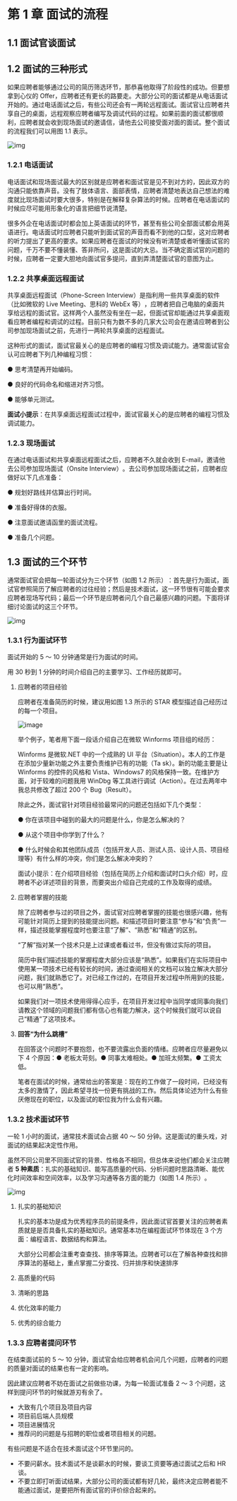 # 第 1 章 面试的流程

## 1.1 面试官谈面试

## 1.2 面试的三种形式

如果应聘者能够通过公司的简历筛选环节，那恭喜他取得了阶段性的成功。但要想拿到心仪的 Offer，应聘者还有更长的路要走。大部分公司的面试都是从电话面试开始的。通过电话面试之后，有些公司还会有一两轮远程面试。面试官让应聘者共享自己的桌面，远程观察应聘者编写及调试代码的过程。如果前面的面试都很顺利，应聘者就会收到现场面试的邀请信，请他去公司接受面对面的面试。整个面试的流程我们可以用图 1.1 表示。

![img](https://read-1305214533.cos.ap-guangzhou.myqcloud.com/epub_680309_2.jpg)

### 1.2.1 电话面试

电话面试和现场面试最大的区别就是应聘者和面试官是见不到对方的，因此双方的沟通只能依靠声音。没有了肢体语言、面部表情，应聘者清楚地表达自己想法的难度就比现场面试时要大很多，特别是在解释复杂算法的时候。应聘者在电话面试的时候应尽可能用形象化的语言把细节说清楚。

很多外企在电话面试时都会加上英语面试的环节，甚至有些公司全部面试都会用英语进行。电话面试时应聘者只能听到面试官的声音而看不到他的口型，这对应聘者的听力提出了更高的要求。如果应聘者在面试的时候没有听清楚或者听懂面试官的问题，千万不要不懂装懂、答非所问，这是面试的大忌。当不确定面试官的问题的时候，应聘者一定要大胆地向面试官多提问，直到弄清楚面试官的意图为止。

### 1.2.2 共享桌面远程面试

共享桌面远程面试（Phone-Screen Interview）是指利用一些共享桌面的软件（比如微软的 Live Meeting、思科的 WebEx 等）​，应聘者把自己电脑的桌面共享给远程的面试官。这样两个人虽然没有坐在一起，但面试官却能通过共享桌面观看应聘者编程和调试的过程。目前只有为数不多的几家大公司会在邀请应聘者到公司参加现场面试之前，先进行一两轮共享桌面的远程面试。

这种形式的面试，面试官最关心的是应聘者的编程习惯及调试能力。通常面试官会认可应聘者下列几种编程习惯：

● 思考清楚再开始编码。

● 良好的代码命名和缩进对齐习惯。

● 能够单元测试。

**面试小提示**：在共享桌面远程面试过程中，面试官最关心的是应聘者的编程习惯及调试能力。

### 1.2.3 现场面试

在通过电话面试和共享桌面远程面试之后，应聘者不久就会收到 E-mail，邀请他去公司参加现场面试（Onsite Interview）​。去公司参加现场面试之前，应聘者应做好以下几点准备：

● 规划好路线并估算出行时间。

● 准备好得体的衣服。

● 注意面试邀请函里的面试流程。

● 准备几个问题。

## 1.3 面试的三个环节

通常面试官会把每一轮面试分为三个环节（如图 1.2 所示）​：首先是行为面试，面试官参照简历了解应聘者的过往经验；然后是技术面试，这一环节很有可能会要求应聘者现场写代码；最后一个环节是应聘者问几个自己最感兴趣的问题。下面将详细讨论面试的这三个环节。

![img](https://read-1305214533.cos.ap-guangzhou.myqcloud.com/epub_680309_3.jpg)

### 1.3.1 行为面试环节

面试开始的 5 ～ 10 分钟通常是行为面试的时间。

用 30 秒到 1 分钟的时间介绍自己的主要学习、工作经历就即可。

1. 应聘者的项目经验

   应聘者在准备简历的时候，建议用如图 1.3 所示的 STAR 模型描述自己经历过的每一个项目。

   ![image](https://read-1305214533.cos.ap-guangzhou.myqcloud.com/epub_680309_4.jpg)

   举个例子，笔者用下面一段话介绍自己在微软 Winforms 项目组的经历：

   Winforms 是微软.NET 中的一个成熟的 UI 平台（Situation）。本人的工作是在添加少量新功能之外主要负责维护已有的功能（Ta sk）。新的功能主要是让 Winforms 的控件的风格和 Vista、Windows7 的风格保持一致。在维护方面，对于较难的问题我用 WinDbg 等工具进行调试（Action）。在过去两年中我总共修改了超过 200 个 Bug（Result）。

   除此之外，面试官针对项目经验最常问的问题还包括如下几个类型：

   ● 你在该项目中碰到的最大的问题是什么，你是怎么解决的？

   ● 从这个项目中你学到了什么？

   ● 什么时候会和其他团队成员（包括开发人员、测试人员、设计人员、项目经理等）有什么样的冲突，你们是怎么解决冲突的？

   面试小提示：在介绍项目经验（包括在简历上介绍和面试时口头介绍）时，应聘者不必详述项目的背景，而要突出介绍自己完成的工作及取得的成绩。

2. 应聘者掌握的技能

   除了应聘者参与过的项目之外，面试官对应聘者掌握的技能也很感兴趣，他有可能针对简历上提到的技能提出问题。和描述项目时要注意“参与”和“负责”一样，描述技能掌握程度时也要注意“了解”​、​“熟悉”和“精通”的区别。

   “了解”指对某一个技术只是上过课或者看过书，但没有做过实际的项目。

   简历中我们描述技能的掌握程度大部分应该是“熟悉”​。如果我们在实际项目中使用某一项技术已经有较长的时间，通过查阅相关的文档可以独立解决大部分问题，我们就熟悉它了。对已经工作过的，在项目开发过程中所用到的技能，也可以用“熟悉”​。

   如果我们对一项技术使用得得心应手，在项目开发过程中当同学或同事向我们请教这个领域的问题我们都有信心也有能力解决，这个时候我们就可以说自己“精通”了这项技术。

3. **回答“为什么跳槽”**

   在回答这个问题时不要抱怨，也不要流露出负面的情绪。应聘者应尽量避免以下 4 个原因：● 老板太苛刻。● 同事太难相处。● 加班太频繁。● 工资太低。

   笔者在面试的时候，通常给出的答案是：现在的工作做了一段时间，已经没有太多的激情了，因此希望寻找一份更有挑战的工作。然后具体论述为什么有些厌倦现在的职位，以及面试的职位我为什么会有兴趣。

### 1.3.2 技术面试环节

一轮 1 小时的面试，通常技术面试会占据 40 ～ 50 分钟。这是面试的重头戏，对面试的结果起决定性作用。

虽然不同公司里不同面试官的背景、性格各不相同，但总体来说他们都会关注应聘者 **5 种素质**：扎实的基础知识、能写高质量的代码、分析问题时思路清晰、能优化时间效率和空间效率，以及学习沟通等各方面的能力（如图 1.4 所示）​。

![img](https://read-1305214533.cos.ap-guangzhou.myqcloud.com/epub_680309_5.jpg)

1. 扎实的基础知识

   扎实的基本功是成为优秀程序员的前提条件，因此面试官首要关注的应聘者素质就是是否具备扎实的基础知识。通常基本功在编程面试环节体现在 3 个方面：编程语言、数据结构和算法。

   大部分公司都会注重考查查找、排序等算法。应聘者可以在了解各种查找和排序算法的基础上，重点掌握二分查找、归并排序和快速排序

2. 高质量的代码
3. 清晰的思路
4. 优化效率的能力
5. 优秀的综合能力

### 1.3.3 应聘者提问环节

在结束面试前的 5 ～ 10 分钟，面试官会给应聘者机会问几个问题，应聘者的问题的质量对面试的结果也有一定的影响。

因此建议应聘者不妨在面试之前做些功课，为每一轮面试准备 2 ～ 3 个问题，这样到提问环节的时候就游刃有余了。

- 大致有几个项目及项目内容
- 项目前后端人员规模
- 项目进展情况
- 推荐问的问题是与招聘的职位或者项目相关的问题。

有些问题是不适合在技术面试这个环节里问的。

- 不要问薪水。技术面试不是谈薪水的时候，要谈工资要等通过面试之后和 HR 谈。
- 不要立即打听面试结果，大部分公司的面试都有好几轮，最终决定应聘者能不能通过面试，是要把所有面试官的评价综合起来的。
